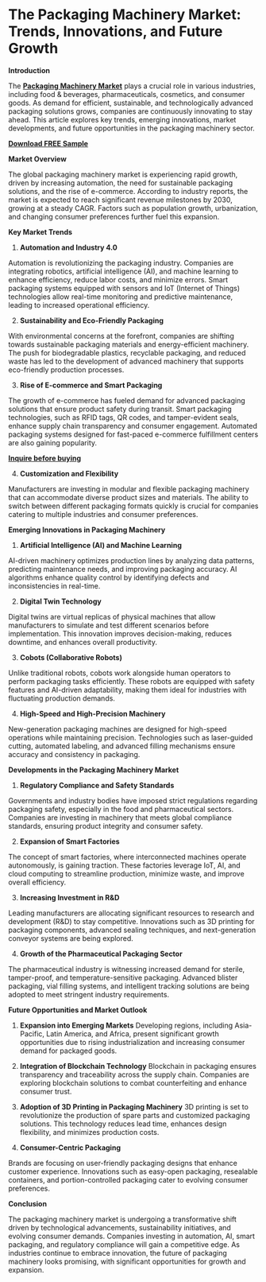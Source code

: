 # The Packaging Machinery Market: Trends, Innovations, and Future Growth

**Introduction**

The **[Packaging Machinery Market](https://www.nextmsc.com/report/packaging-machinery-market-cm2992)** plays a crucial role in various industries, including food & beverages, pharmaceuticals, cosmetics, and consumer goods. As demand for efficient, sustainable, and technologically advanced packaging solutions grows, companies are continuously innovating to stay ahead. This article explores key trends, emerging innovations, market developments, and future opportunities in the packaging machinery sector.

**[Download FREE Sample](https://www.nextmsc.com/packaging-machinery-market-cm2992/request-sample)**

**Market Overview**

The global packaging machinery market is experiencing rapid growth, driven by increasing automation, the need for sustainable packaging solutions, and the rise of e-commerce. According to industry reports, the market is expected to reach significant revenue milestones by 2030, growing at a steady CAGR. Factors such as population growth, urbanization, and changing consumer preferences further fuel this expansion.

**Key Market Trends**

1. **Automation and Industry 4.0**

Automation is revolutionizing the packaging industry. Companies are integrating robotics, artificial intelligence (AI), and machine learning to enhance efficiency, reduce labor costs, and minimize errors. Smart packaging systems equipped with sensors and IoT (Internet of Things) technologies allow real-time monitoring and predictive maintenance, leading to increased operational efficiency.

2. **Sustainability and Eco-Friendly Packaging**

With environmental concerns at the forefront, companies are shifting towards sustainable packaging materials and energy-efficient machinery. The push for biodegradable plastics, recyclable packaging, and reduced waste has led to the development of advanced machinery that supports eco-friendly production processes.

3. **Rise of E-commerce and Smart Packaging**

The growth of e-commerce has fueled demand for advanced packaging solutions that ensure product safety during transit. Smart packaging technologies, such as RFID tags, QR codes, and tamper-evident seals, enhance supply chain transparency and consumer engagement. Automated packaging systems designed for fast-paced e-commerce fulfillment centers are also gaining popularity.

**[Inquire before buying](https://www.nextmsc.com/packaging-machinery-market-cm2992/inquire-before-buying)**

4. **Customization and Flexibility**

Manufacturers are investing in modular and flexible packaging machinery that can accommodate diverse product sizes and materials. The ability to switch between different packaging formats quickly is crucial for companies catering to multiple industries and consumer preferences.

**Emerging Innovations in Packaging Machinery**

1. **Artificial Intelligence (AI) and Machine Learning**

AI-driven machinery optimizes production lines by analyzing data patterns, predicting maintenance needs, and improving packaging accuracy. AI algorithms enhance quality control by identifying defects and inconsistencies in real-time.

2. **Digital Twin Technology**

Digital twins are virtual replicas of physical machines that allow manufacturers to simulate and test different scenarios before implementation. This innovation improves decision-making, reduces downtime, and enhances overall productivity.

3. **Cobots (Collaborative Robots)**

Unlike traditional robots, cobots work alongside human operators to perform packaging tasks efficiently. These robots are equipped with safety features and AI-driven adaptability, making them ideal for industries with fluctuating production demands.

4. **High-Speed and High-Precision Machinery**

New-generation packaging machines are designed for high-speed operations while maintaining precision. Technologies such as laser-guided cutting, automated labeling, and advanced filling mechanisms ensure accuracy and consistency in packaging.

**Developments in the Packaging Machinery Market**

1. **Regulatory Compliance and Safety Standards**

Governments and industry bodies have imposed strict regulations regarding packaging safety, especially in the food and pharmaceutical sectors. Companies are investing in machinery that meets global compliance standards, ensuring product integrity and consumer safety.

2. **Expansion of Smart Factories**

The concept of smart factories, where interconnected machines operate autonomously, is gaining traction. These factories leverage IoT, AI, and cloud computing to streamline production, minimize waste, and improve overall efficiency.

3. **Increasing Investment in R&D**

Leading manufacturers are allocating significant resources to research and development (R&D) to stay competitive. Innovations such as 3D printing for packaging components, advanced sealing techniques, and next-generation conveyor systems are being explored.

4. **Growth of the Pharmaceutical Packaging Sector**

The pharmaceutical industry is witnessing increased demand for sterile, tamper-proof, and temperature-sensitive packaging. Advanced blister packaging, vial filling systems, and intelligent tracking solutions are being adopted to meet stringent industry requirements.

**Future Opportunities and Market Outlook**

1. **Expansion into Emerging Markets**
Developing regions, including Asia-Pacific, Latin America, and Africa, present significant growth opportunities due to rising industrialization and increasing consumer demand for packaged goods.

2. **Integration of Blockchain Technology**
Blockchain in packaging ensures transparency and traceability across the supply chain. Companies are exploring blockchain solutions to combat counterfeiting and enhance consumer trust.

3. **Adoption of 3D Printing in Packaging Machinery**
3D printing is set to revolutionize the production of spare parts and customized packaging solutions. This technology reduces lead time, enhances design flexibility, and minimizes production costs.

4. **Consumer-Centric Packaging**

Brands are focusing on user-friendly packaging designs that enhance customer experience. Innovations such as easy-open packaging, resealable containers, and portion-controlled packaging cater to evolving consumer preferences.

**Conclusion**

The packaging machinery market is undergoing a transformative shift driven by technological advancements, sustainability initiatives, and evolving consumer demands. Companies investing in automation, AI, smart packaging, and regulatory compliance will gain a competitive edge. As industries continue to embrace innovation, the future of packaging machinery looks promising, with significant opportunities for growth and expansion.
